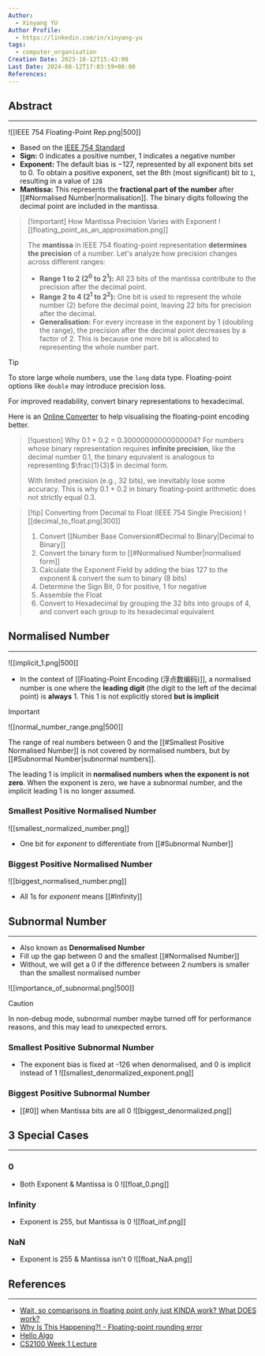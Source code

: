 ```yaml
---
Author:
  - Xinyang YU
Author Profile:
  - https://linkedin.com/in/xinyang-yu
tags:
  - computer_organisation
Creation Date: 2023-10-12T15:43:00
Last Date: 2024-08-12T17:03:59+08:00
References: 
---
```

## Abstract
---

![[IEEE 754 Floating-Point Rep.png|500]]

- Based on the [IEEE 754 Standard](https://en.wikipedia.org/wiki/IEEE_754)
- **Sign:** $0$ indicates a positive number, $1$ indicates a negative number
- **Exponent:** The default bias is $- 127$, represented by all exponent bits set to 0. To obtain a positive exponent, set the 8th (most significant) bit to `1`, resulting in a value of `128`
- **Mantissa:** This represents the **fractional part of the number** after [[#Normalised Number|normalisation]]. The binary digits following the decimal point are included in the mantissa.


>[!important] How Mantissa Precision Varies with Exponent
> ![[floating_point_as_an_approximation.png]]
> 
> The **mantissa** in IEEE 754 floating-point representation **determines the precision** of a number. Let's analyze how precision changes across different ranges:
> - **Range 1 to 2 ($2^0$ to $2^1$):** All 23 bits of the mantissa contribute to the precision after the decimal point.
> - **Range 2 to 4 ($2^1$ to $2^2$):** One bit is used to represent the whole number (2) before the decimal point, leaving 22 bits for precision after the decimal.
> - **Generalisation:** For every increase in the exponent by 1 (doubling the range), the precision after the decimal point decreases by a factor of 2. This is because one more bit is allocated to representing the whole number part.


>[!tip]
> To store large whole numbers, use the `long` data type. Floating-point options like `double` may introduce precision loss.
> 
> For improved readability, convert binary representations to hexadecimal. 
> 
> Here is an [Online Converter](https://www.h-schmidt.net/FloatConverter/IEEE754.html) to help visualising the floating-point encoding better.

>[!question] Why 0.1 + 0.2 = 0.30000000000000004?
> For numbers whose binary representation requires **infinite precision**, like the decimal number $0.1$, the binary equivalent is analogous to representing $\frac{1}{3}$ in decimal form. 
> 
> With limited precision (e.g., 32 bits), we inevitably lose some accuracy. This is why 0.1 + 0.2 in binary floating-point arithmetic does not strictly equal 0.3.


>[!tip] Converting from Decimal to Float (IEEE 754 Single Precision)
> ![[decimal_to_float.png|300]]
> 
> 1. Convert [[Number Base Conversion#Decimal to Binary|Decimal to Binary]]
> 2. Convert the binary form to [[#Normalised Number|normalised form]]
> 3. Calculate the Exponent Field by adding the bias $127$ to the exponent & convert the sum to binary (8 bits)
> 4. Determine the Sign Bit, $0$ for positive, $1$ for negative
> 5. Assemble the Float
> 6. Convert to Hexadecimal by grouping the 32 bits into groups of 4, and convert each group to its hexadecimal equivalent

## Normalised Number
---

![[implicit_1.png|500]]

- In the context of [[Floating-Point Encoding (浮点数编码)]], a normalised number is one where the **leading digit** (the digit to the left of the decimal point) is **always** $1$. This 1 is not explicitly stored **but is implicit**


>[!important]
> ![[normal_number_range.png|500]]
>
> The range of real numbers between $0$ and the [[#Smallest Positive Normalised Number]] is not covered by normalised numbers, but by [[#Subnormal Number|subnormal numbers]]. 
> 
> The leading 1 is implicit in **normalised numbers when the exponent is not zero**. When the exponent is zero, we have a subnormal number, and the implicit leading 1 is no longer assumed.

### Smallest Positive Normalised Number
![[smallest_normalized_number.png]]

- One bit for *exponent* to differentiate from [[#Subnormal Number]]

### Biggest Positive Normalised Number
![[biggest_normalised_number.png]]

- All 1s for *exponent* means [[#Infinity]]



## Subnormal Number
---
- Also known as **Denormalised Number**
- Fill up the gap between 0 and the smallest [[#Normalised Number]]
- Without, we will get a 0 if the difference between 2 numbers is smaller than the smallest normalised number

 ![[importance_of_subnormal.png|500]]
 >[!caution] 
 > In non-debug mode, subnormal number maybe turned off for performance reasons, and this may lead to unexpected errors.
 
 
### Smallest Positive Subnormal Number
- The exponent bias is fixed at -126 when denormalised, and 0 is implicit instead of 1
![[smallest_denormalized_exponent.png]] 

### Biggest Positive Subnormal Number
- [[#0]] when Mantissa bits are all 0
![[biggest_denormalized.png]]




## 3 Special Cases
---
### 0
- Both Exponent & Mantissa is 0
![[float_0.png]]

### Infinity
- Exponent is 255, but Mantissa is 0
![[float_inf.png]]

### NaN
- Exponent is 255 & Mantissa isn't 0
![[float_NaA.png]]



## References 
---
- [Wait, so comparisons in floating point only just KINDA work? What DOES work?](https://youtu.be/Oo89kOv9pVk?si=noZ4DOmQWjy7uEsp)
- [Why Is This Happening?! - Floating-point rounding error](https://youtu.be/2gIxbTn7GSc?si=vEfOf70rThDTwYOj)
- [Hello Algo](https://www.hello-algo.com/chapter_data_structure/number_encoding/#332)
- [CS2100 Week 1 Lecture](https://www.comp.nus.edu.sg/~cs2100/2_resources/lectures.html)